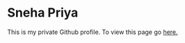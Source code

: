 # Sneha Priya

This is my private Github profile. To view this page go [here.](https://sneha-priya.github.io)